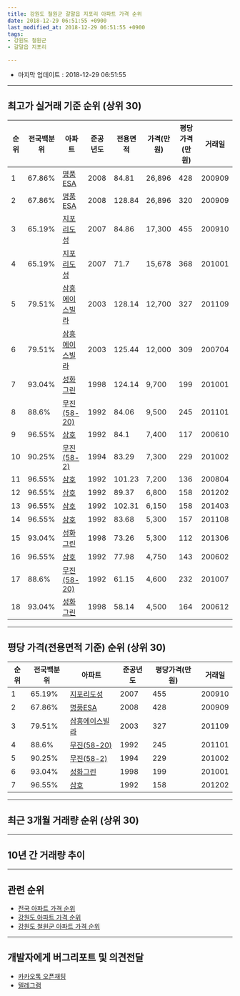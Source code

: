```yaml
---
title: 강원도 철원군 갈말읍 지포리 아파트 가격 순위
date: 2018-12-29 06:51:55 +0900
last_modified_at: 2018-12-29 06:51:55 +0900
tags:
- 강원도 철원군
- 갈말읍 지포리

---
```


* 마지막 업데이트 : 2018-12-29 06:51:55

---

## 최고가 실거래 기준 순위 (상위 30)


|순위|전국백분위|아파트|준공년도|전용면적|가격(만원)|평당가격(만원)|거래일|
|---|---|---|---|---|---|---|---|
|1|67.86%|[명품ESA](https://search.naver.com/search.naver?query=%EA%B0%95%EC%9B%90%EB%8F%84+%EC%B2%A0%EC%9B%90%EA%B5%B0+%EA%B0%88%EB%A7%90%EC%9D%8D+%EC%A7%80%ED%8F%AC%EB%A6%AC+%EB%AA%85%ED%92%88ESA)|2008|84.81|26,896|428|200909|
|2|67.86%|[명품ESA](https://search.naver.com/search.naver?query=%EA%B0%95%EC%9B%90%EB%8F%84+%EC%B2%A0%EC%9B%90%EA%B5%B0+%EA%B0%88%EB%A7%90%EC%9D%8D+%EC%A7%80%ED%8F%AC%EB%A6%AC+%EB%AA%85%ED%92%88ESA)|2008|128.84|26,896|320|200909|
|3|65.19%|[지포리도성](https://search.naver.com/search.naver?query=%EA%B0%95%EC%9B%90%EB%8F%84+%EC%B2%A0%EC%9B%90%EA%B5%B0+%EA%B0%88%EB%A7%90%EC%9D%8D+%EC%A7%80%ED%8F%AC%EB%A6%AC+%EC%A7%80%ED%8F%AC%EB%A6%AC%EB%8F%84%EC%84%B1)|2007|84.86|17,300|455|200910|
|4|65.19%|[지포리도성](https://search.naver.com/search.naver?query=%EA%B0%95%EC%9B%90%EB%8F%84+%EC%B2%A0%EC%9B%90%EA%B5%B0+%EA%B0%88%EB%A7%90%EC%9D%8D+%EC%A7%80%ED%8F%AC%EB%A6%AC+%EC%A7%80%ED%8F%AC%EB%A6%AC%EB%8F%84%EC%84%B1)|2007|71.7|15,678|368|201001|
|5|79.51%|[삼흥에이스빌라](https://search.naver.com/search.naver?query=%EA%B0%95%EC%9B%90%EB%8F%84+%EC%B2%A0%EC%9B%90%EA%B5%B0+%EA%B0%88%EB%A7%90%EC%9D%8D+%EC%A7%80%ED%8F%AC%EB%A6%AC+%EC%82%BC%ED%9D%A5%EC%97%90%EC%9D%B4%EC%8A%A4%EB%B9%8C%EB%9D%BC)|2003|128.14|12,700|327|201109|
|6|79.51%|[삼흥에이스빌라](https://search.naver.com/search.naver?query=%EA%B0%95%EC%9B%90%EB%8F%84+%EC%B2%A0%EC%9B%90%EA%B5%B0+%EA%B0%88%EB%A7%90%EC%9D%8D+%EC%A7%80%ED%8F%AC%EB%A6%AC+%EC%82%BC%ED%9D%A5%EC%97%90%EC%9D%B4%EC%8A%A4%EB%B9%8C%EB%9D%BC)|2003|125.44|12,000|309|200704|
|7|93.04%|[성화그린](https://search.naver.com/search.naver?query=%EA%B0%95%EC%9B%90%EB%8F%84+%EC%B2%A0%EC%9B%90%EA%B5%B0+%EA%B0%88%EB%A7%90%EC%9D%8D+%EC%A7%80%ED%8F%AC%EB%A6%AC+%EC%84%B1%ED%99%94%EA%B7%B8%EB%A6%B0)|1998|124.14|9,700|199|201001|
|8|88.6%|[무진(58-20)](https://search.naver.com/search.naver?query=%EA%B0%95%EC%9B%90%EB%8F%84+%EC%B2%A0%EC%9B%90%EA%B5%B0+%EA%B0%88%EB%A7%90%EC%9D%8D+%EC%A7%80%ED%8F%AC%EB%A6%AC+%EB%AC%B4%EC%A7%84%2858-20%29)|1992|84.06|9,500|245|201101|
|9|96.55%|[삼호](https://search.naver.com/search.naver?query=%EA%B0%95%EC%9B%90%EB%8F%84+%EC%B2%A0%EC%9B%90%EA%B5%B0+%EA%B0%88%EB%A7%90%EC%9D%8D+%EC%A7%80%ED%8F%AC%EB%A6%AC+%EC%82%BC%ED%98%B8)|1992|84.1|7,400|117|200610|
|10|90.25%|[무진(58-2)](https://search.naver.com/search.naver?query=%EA%B0%95%EC%9B%90%EB%8F%84+%EC%B2%A0%EC%9B%90%EA%B5%B0+%EA%B0%88%EB%A7%90%EC%9D%8D+%EC%A7%80%ED%8F%AC%EB%A6%AC+%EB%AC%B4%EC%A7%84%2858-2%29)|1994|83.29|7,300|229|201002|
|11|96.55%|[삼호](https://search.naver.com/search.naver?query=%EA%B0%95%EC%9B%90%EB%8F%84+%EC%B2%A0%EC%9B%90%EA%B5%B0+%EA%B0%88%EB%A7%90%EC%9D%8D+%EC%A7%80%ED%8F%AC%EB%A6%AC+%EC%82%BC%ED%98%B8)|1992|101.23|7,200|136|200804|
|12|96.55%|[삼호](https://search.naver.com/search.naver?query=%EA%B0%95%EC%9B%90%EB%8F%84+%EC%B2%A0%EC%9B%90%EA%B5%B0+%EA%B0%88%EB%A7%90%EC%9D%8D+%EC%A7%80%ED%8F%AC%EB%A6%AC+%EC%82%BC%ED%98%B8)|1992|89.37|6,800|158|201202|
|13|96.55%|[삼호](https://search.naver.com/search.naver?query=%EA%B0%95%EC%9B%90%EB%8F%84+%EC%B2%A0%EC%9B%90%EA%B5%B0+%EA%B0%88%EB%A7%90%EC%9D%8D+%EC%A7%80%ED%8F%AC%EB%A6%AC+%EC%82%BC%ED%98%B8)|1992|102.31|6,150|158|201403|
|14|96.55%|[삼호](https://search.naver.com/search.naver?query=%EA%B0%95%EC%9B%90%EB%8F%84+%EC%B2%A0%EC%9B%90%EA%B5%B0+%EA%B0%88%EB%A7%90%EC%9D%8D+%EC%A7%80%ED%8F%AC%EB%A6%AC+%EC%82%BC%ED%98%B8)|1992|83.68|5,300|157|201108|
|15|93.04%|[성화그린](https://search.naver.com/search.naver?query=%EA%B0%95%EC%9B%90%EB%8F%84+%EC%B2%A0%EC%9B%90%EA%B5%B0+%EA%B0%88%EB%A7%90%EC%9D%8D+%EC%A7%80%ED%8F%AC%EB%A6%AC+%EC%84%B1%ED%99%94%EA%B7%B8%EB%A6%B0)|1998|73.26|5,300|112|201306|
|16|96.55%|[삼호](https://search.naver.com/search.naver?query=%EA%B0%95%EC%9B%90%EB%8F%84+%EC%B2%A0%EC%9B%90%EA%B5%B0+%EA%B0%88%EB%A7%90%EC%9D%8D+%EC%A7%80%ED%8F%AC%EB%A6%AC+%EC%82%BC%ED%98%B8)|1992|77.98|4,750|143|200602|
|17|88.6%|[무진(58-20)](https://search.naver.com/search.naver?query=%EA%B0%95%EC%9B%90%EB%8F%84+%EC%B2%A0%EC%9B%90%EA%B5%B0+%EA%B0%88%EB%A7%90%EC%9D%8D+%EC%A7%80%ED%8F%AC%EB%A6%AC+%EB%AC%B4%EC%A7%84%2858-20%29)|1992|61.15|4,600|232|201007|
|18|93.04%|[성화그린](https://search.naver.com/search.naver?query=%EA%B0%95%EC%9B%90%EB%8F%84+%EC%B2%A0%EC%9B%90%EA%B5%B0+%EA%B0%88%EB%A7%90%EC%9D%8D+%EC%A7%80%ED%8F%AC%EB%A6%AC+%EC%84%B1%ED%99%94%EA%B7%B8%EB%A6%B0)|1998|58.14|4,500|164|200612|


---

## 평당 가격(전용면적 기준) 순위 (상위 30)


|순위|전국백분위|아파트|준공년도|평당가격(만원)|거래일|
|---|---|---|---|---|---|
|1|65.19%|[지포리도성](https://search.naver.com/search.naver?query=%EA%B0%95%EC%9B%90%EB%8F%84+%EC%B2%A0%EC%9B%90%EA%B5%B0+%EA%B0%88%EB%A7%90%EC%9D%8D+%EC%A7%80%ED%8F%AC%EB%A6%AC+%EC%A7%80%ED%8F%AC%EB%A6%AC%EB%8F%84%EC%84%B1)|2007|455|200910|
|2|67.86%|[명품ESA](https://search.naver.com/search.naver?query=%EA%B0%95%EC%9B%90%EB%8F%84+%EC%B2%A0%EC%9B%90%EA%B5%B0+%EA%B0%88%EB%A7%90%EC%9D%8D+%EC%A7%80%ED%8F%AC%EB%A6%AC+%EB%AA%85%ED%92%88ESA)|2008|428|200909|
|3|79.51%|[삼흥에이스빌라](https://search.naver.com/search.naver?query=%EA%B0%95%EC%9B%90%EB%8F%84+%EC%B2%A0%EC%9B%90%EA%B5%B0+%EA%B0%88%EB%A7%90%EC%9D%8D+%EC%A7%80%ED%8F%AC%EB%A6%AC+%EC%82%BC%ED%9D%A5%EC%97%90%EC%9D%B4%EC%8A%A4%EB%B9%8C%EB%9D%BC)|2003|327|201109|
|4|88.6%|[무진(58-20)](https://search.naver.com/search.naver?query=%EA%B0%95%EC%9B%90%EB%8F%84+%EC%B2%A0%EC%9B%90%EA%B5%B0+%EA%B0%88%EB%A7%90%EC%9D%8D+%EC%A7%80%ED%8F%AC%EB%A6%AC+%EB%AC%B4%EC%A7%84%2858-20%29)|1992|245|201101|
|5|90.25%|[무진(58-2)](https://search.naver.com/search.naver?query=%EA%B0%95%EC%9B%90%EB%8F%84+%EC%B2%A0%EC%9B%90%EA%B5%B0+%EA%B0%88%EB%A7%90%EC%9D%8D+%EC%A7%80%ED%8F%AC%EB%A6%AC+%EB%AC%B4%EC%A7%84%2858-2%29)|1994|229|201002|
|6|93.04%|[성화그린](https://search.naver.com/search.naver?query=%EA%B0%95%EC%9B%90%EB%8F%84+%EC%B2%A0%EC%9B%90%EA%B5%B0+%EA%B0%88%EB%A7%90%EC%9D%8D+%EC%A7%80%ED%8F%AC%EB%A6%AC+%EC%84%B1%ED%99%94%EA%B7%B8%EB%A6%B0)|1998|199|201001|
|7|96.55%|[삼호](https://search.naver.com/search.naver?query=%EA%B0%95%EC%9B%90%EB%8F%84+%EC%B2%A0%EC%9B%90%EA%B5%B0+%EA%B0%88%EB%A7%90%EC%9D%8D+%EC%A7%80%ED%8F%AC%EB%A6%AC+%EC%82%BC%ED%98%B8)|1992|158|201202|


---

## 최근 3개월 거래량 순위 (상위 30)


<div style="width:100%;">
    <canvas id="deal_count_ranking" height="250"></canvas>
</div>


<script>
new Chart(document.getElementById("deal_count_ranking"), {
    type: 'horizontalBar',
    data: {
        labels: ['삼호', '지포리도성', '명품ESA'],
        datasets: [{
            label: '실거래 수',
            data: [2, 2, 2],
            borderColor: "rgba(255, 0, 128, 1)",
            backgroundColor: "rgba(255, 0, 128, 0.5)",
            fill: false,
        }]
    },
    options: {
        responsive: true,
        title: {
            display: true,
            text: '최근 3개월 거래량 순위'
        },
        tooltips: {
            mode: 'index',
            intersect: false,
            callbacks: {
                title: function(tooltipItems, data) {
                    return "실거래 수:";
                },
                label: function(tooltipItem, data) {
                    return data.labels[tooltipItem.index] + ": " + tooltipItem.xLabel;
                }
            }
        },
        hover: {
            mode: 'nearest',
            intersect: true
        },
        scales: {
            xAxes: [{
                display: true,
                scaleLabel: {
                    display: true,
                    labelString: '실거래 수'
                },
                ticks: {
                    suggestedMin: 0,
                }
            }],
            yAxes: [{
                display: true,
                ticks: {
                    autoSkip: false,
                    callback: function(value, index, values) {
                        if (value.length > 15)
                            return value.substr(0, 13) + "...";
                        else
                            return value;
                    }
                },
                scaleLabel: {
                    display: false,
                }
            }]
        }
    }
});

</script>


---

## 10년 간 거래량 추이


<div style="width:100%;">
    <canvas id="deal_progress" height="250"></canvas>
</div>

<script>
new Chart(document.getElementById("deal_progress"), {
    type: 'line',
    data: {
        labels: ['200812','200901','200902','200903','200904','200905','200906','200907','200908','200909','200910','200911','200912','201001','201002','201003','201004','201005','201006','201007','201008','201009','201010','201011','201012','201101','201102','201103','201104','201105','201106','201107','201108','201109','201110','201111','201112','201201','201202','201203','201204','201205','201206','201207','201208','201209','201210','201211','201212','201301','201302','201303','201304','201305','201306','201307','201308','201309','201310','201311','201312','201401','201402','201403','201404','201405','201406','201407','201408','201409','201410','201411','201412','201501','201502','201503','201504','201505','201506','201507','201508','201509','201510','201511','201512','201601','201602','201603','201604','201605','201606','201607','201608','201609','201610','201611','201612','201701','201702','201703','201704','201705','201706','201707','201708','201709','201710','201711','201712','201801','201802','201803','201804','201805','201806','201807','201808','201809','201810','201811','201812'],
        datasets: [{
            label: '실거래 수',
            pointRadius: 1,
            data: [6, 2, 4, 19, 18, 12, 6, 5, 13, 13, 6, 15, 2, 5, 7, 5, 2, 4, 4, 2, 4, 2, 3, 8, 7, 4, 4, 5, 5, 2, 4, 7, 7, 3, 5, 5, 4, 4, 6, 1, 4, 2, 5, 3, 2, 3, 3, 2, 3, 2, 4, 10, 4, 3, 4, 1, 5, 4, 5, 2, 2, 0, 2, 7, 6, 4, 2, 4, 5, 3, 3, 2, 1, 1, 3, 5, 0, 2, 3, 1, 3, 0, 3, 5, 3, 1, 2, 2, 3, 2, 2, 2, 2, 1, 6, 4, 2, 6, 4, 3, 4, 1, 4, 0, 3, 1, 7, 2, 5, 2, 0, 2, 2, 6, 5, 3, 3, 2, 3, 2, 1],
            borderColor: "rgba(255, 201, 14, 1)",
            backgroundColor: "rgba(255, 201, 14, 0.5)",
            fill: true,
        }]
    },
    options: {
        responsive: true,
        title: {
            display: true,
            text: '10년간 거래량 추이'
        },
        tooltips: {
            mode: 'index',
            intersect: false,
        },
        hover: {
            mode: 'nearest',
            intersect: true
        },
        scales: {
            xAxes: [{
                display: true,
                scaleLabel: {
                    display: true,
                    labelString: '년/월'
                }
            }],
            yAxes: [{
                display: true,
                ticks: {
                    suggestedMin: 0,
                },
                scaleLabel: {
                    display: true,
                    labelString: '실거래 수'
                }
            }]
        }
    }
});

</script>


---

## 관련 순위

- [전국 아파트 가격 순위](https://inasie.github.io/apt-ranking/전국)
- [강원도 아파트 가격 순위](https://inasie.github.io/apt-ranking/강원도)
- [강원도 철원군 아파트 가격 순위](https://inasie.github.io/apt-ranking/강원도-철원군)


---

## 개발자에게 버그리포트 및 의견전달

- [카카오톡 오픈채팅](https://open.kakao.com/o/gLJUAP4)
- [텔레그램](https://t.me/inasie)

